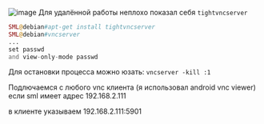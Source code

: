 ![image](https://github.com/sw3nlab/sml482hd/blob/master/VNC_Server/Screenshot_20211214-015447_VNC_Viewer.png)
Для удалённой работы неплохо показал себя `tightvncserver`

```php
SML@debian#apt-get install tightvncserver
SML@debian#vncserver
...
set passwd
and view-only-mode passwd
```
Для остановки процесса можно юзать:
`vncserver -kill :1`

Подлючаемся с любого vnc клиента (я использовал android vnc viewer)
если sml имеет адрес 192.168.2.111

в клиенте указываем 192.168.2.111:5901

